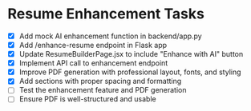 # Resume Enhancement Tasks

- [x] Add mock AI enhancement function in backend/app.py
- [x] Add /enhance-resume endpoint in Flask app
- [x] Update ResumeBuilderPage.jsx to include "Enhance with AI" button
- [x] Implement API call to enhancement endpoint
- [x] Improve PDF generation with professional layout, fonts, and styling
- [x] Add sections with proper spacing and formatting
- [ ] Test the enhancement feature and PDF generation
- [ ] Ensure PDF is well-structured and usable
